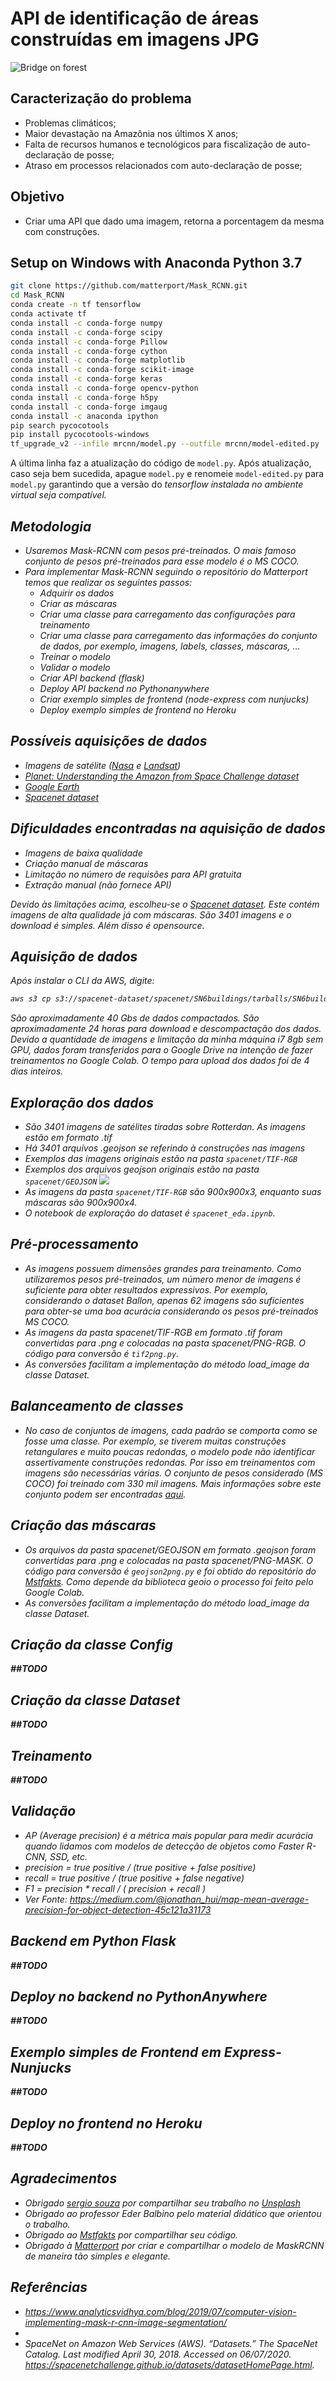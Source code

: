 # API de identificação de áreas construídas em imagens JPG

![Bridge on forest](https://images.unsplash.com/photo-1562939568-91cdb83881ca?ixlib=rb-1.2.1&ixid=eyJhcHBfaWQiOjEyMDd9&auto=format&fit=crop&w=900&h=300&q=80)

## Caracterização do problema
- Problemas climáticos;
- Maior devastação na Amazônia nos últimos X anos;
- Falta de recursos humanos e tecnológicos para fiscalização de auto-declaração de posse;
- Atraso em processos relacionados com auto-declaração de posse;

## Objetivo
- Criar uma API que dado uma imagem, retorna a porcentagem da mesma com construções.

## Setup on Windows with Anaconda Python 3.7
```bash
git clone https://github.com/matterport/Mask_RCNN.git
cd Mask_RCNN
conda create -n tf tensorflow
conda activate tf
conda install -c conda-forge numpy
conda install -c conda-forge scipy
conda install -c conda-forge Pillow
conda install -c conda-forge cython
conda install -c conda-forge matplotlib
conda install -c conda-forge scikit-image
conda install -c conda-forge keras
conda install -c conda-forge opencv-python
conda install -c conda-forge h5py
conda install -c conda-forge imgaug
conda install -c anaconda ipython
pip search pycocotools
pip install pycocotools-windows
tf_upgrade_v2 --infile mrcnn/model.py --outfile mrcnn/model-edited.py
```

A última linha faz a atualização do código de `model.py`. Após atualização, caso seja bem sucedida, apague `model.py` e renomeie `model-edited.py` para `model.py` garantindo que a versão do <i>tensorflow<i> instalada no ambiente virtual seja compatível.

## Metodologia

- Usaremos Mask-RCNN com pesos pré-treinados. O mais famoso conjunto de pesos pré-treinados para esse modelo é o MS COCO. 
- Para implementar Mask-RCNN seguindo o repositório do Matterport temos que realizar os seguintes passos:
    - Adquirir os dados
    - Criar as máscaras
    - Criar uma classe para carregamento das configurações para treinamento
    - Criar uma classe para carregamento das informações do conjunto de dados, por exemplo, imagens, labels, classes, máscaras, ...
    - Treinar o modelo
    - Validar o modelo
    - Criar API backend (flask)
    - Deploy API backend no Pythonanywhere
    - Criar exemplo simples de frontend (node-express com nunjucks)
    - Deploy exemplo simples de frontend no Heroku

## Possíveis aquisições de dados
- Imagens de satélite ([Nasa](https://api.nasa.gov/) e [Landsat](https://www.usgs.gov/land-resources/nli/landsat/landsat-data-access?qt-science_support_page_related_con=0#qt-science_support_page_related_con))
- [Planet: Understanding the Amazon from Space Challenge dataset](https://www.kaggle.com/c/planet-understanding-the-amazon-from-space)
- [Google Earth](https://www.google.com.br/intl/pt-BR/earth/)
- [Spacenet dataset](https://spacenetchallenge.github.io/datasets/datasetHomePage.html)

## Dificuldades encontradas na aquisição de dados
- Imagens de baixa qualidade
- Criação manual de máscaras
- Limitação no número de requisões para API gratuita
- Extração manual (não fornece API)

Devido às limitações acima, escolheu-se o [Spacenet dataset](https://spacenetchallenge.github.io/datasets/datasetHomePage.html). Este contém imagens de alta qualidade já com máscaras. São 3401 imagens e o download é simples. Além disso é opensource.

## Aquisição de dados
Após instalar o CLI da AWS, digite:

```bash
aws s3 cp s3://spacenet-dataset/spacenet/SN6buildings/tarballs/SN6buildingsAOI11Rotterdamtrain.tar.gz .
```

São aproximadamente 40 Gbs de dados compactados. São aproximadamente 24 horas para download e descompactação dos dados. Devido a quantidade de imagens e limitação da minha máquina i7 8gb sem GPU, dados foram transferidos para o Google Drive na intenção de fazer treinamentos no Google Colab. O tempo para upload dos dados foi de 4 dias inteiros.

## Exploração dos dados
- São 3401 imagens de satélites tiradas sobre Rotterdan. As imagens estão em formato .tif
- Há 3401 arquivos .geojson se referindo à construções nas imagens
- Exemplos das imagens originais estão na pasta `spacenet/TIF-RGB`
- Exemplos dos arquivos geojson originais estão na pasta `spacenet/GEOJSON`
![](/assets/mask-example.png)
- As imagens da pasta `spacenet/TIF-RGB` são 900x900x3, enquanto suas máscaras são 900x900x4.
- O notebook de exploração do dataset é `spacenet_eda.ipynb`. 

## Pré-processamento
- As imagens possuem dimensões grandes para treinamento. Como utilizaremos pesos pré-treinados, um número menor de imagens é suficiente para obter resultados expressivos. Por exemplo, considerando o dataset Ballon, apenas 62 imagens são suficientes para obter-se uma boa acurácia considerando os pesos pré-treinados MS COCO.
- As imagens da pasta <i>spacenet/TIF-RGB</i> em formato .tif foram convertidas para .png e colocadas na pasta <i>spacenet/PNG-RGB</i>. O código para conversão é `tif2png.py`.
- As conversões facilitam a implementação do método <i>load_image</i> da classe <i>Dataset</i>.

## Balanceamento de classes
- No caso de conjuntos de imagens, cada padrão se comporta como se fosse uma classe. Por exemplo, se tiverem muitas construções retangulares e muito poucas redondas, o modelo pode não identificar assertivamente construções redondas. Por isso em treinamentos com imagens são necessárias várias. O conjunto de pesos considerado (MS COCO) foi treinado com 330 mil imagens. Mais informações sobre este conjunto podem ser encontradas [aqui](https://cocodataset.org/#home). 

## Criação das máscaras 
- Os arquivos da pasta <i>spacenet/GEOJSON</i> em formato .geojson foram convertidas para .png e colocadas na pasta <i>spacenet/PNG-MASK</i>. O código para conversão é `geojson2png.py` e foi obtido do repositório do [Mstfakts](https://github.com/Mstfakts/Building-Detection-MaskRCNN). Como depende da biblioteca <i>geoio</i> o processo foi feito pelo Google Colab.
- As conversões facilitam a implementação do método <i>load_image</i> da classe <i>Dataset</i>.

## Criação da classe Config
***##TODO***

## Criação da classe Dataset
***##TODO***
## Treinamento
***##TODO***

## Validação

- AP (Average precision) é a métrica mais popular para medir acurácia quando lidamos com modelos de detecção de objetos como Faster R-CNN, SSD, etc.
- precision = true positive / (true positive + false positive)
- recall = true positive /  (true positive + false negative)
- F1 = precision * recall / ( precision + recall )
- Ver Fonte: https://medium.com/@jonathan_hui/map-mean-average-precision-for-object-detection-45c121a31173

## Backend em Python Flask
***##TODO***

## Deploy no backend no PythonAnywhere
***##TODO***

## Exemplo simples de Frontend em Express-Nunjucks
***##TODO***

## Deploy no frontend no Heroku
***##TODO***

## Agradecimentos
- Obrigado <a href="https://unsplash.com/@serjosoza?utm_source=unsplash&amp;utm_medium=referral&amp;utm_content=creditCopyText">sergio souza</a> por compartilhar seu trabalho no <a href="https://unsplash.com/s/photos/amazon-rainforest?utm_source=unsplash&amp;utm_medium=referral&amp;utm_content=creditCopyText">Unsplash</a></span>
- Obrigado ao professor Eder Balbino pelo material didático que orientou o trabalho.
- Obrigado ao [Mstfakts](https://github.com/Mstfakts/Building-Detection-MaskRCNN) por compartilhar seu código.
- Obrigado à [Matterport](https://github.com/matterport/Mask_RCNN) por criar e compartilhar o modelo de MaskRCNN de maneira tão simples e elegante.

## Referências
- https://www.analyticsvidhya.com/blog/2019/07/computer-vision-implementing-mask-r-cnn-image-segmentation/
- 
- SpaceNet on Amazon Web Services (AWS). “Datasets.” The SpaceNet Catalog.  Last modified April 30, 2018.
Accessed on 06/07/2020. https://spacenetchallenge.github.io/datasets/datasetHomePage.html.